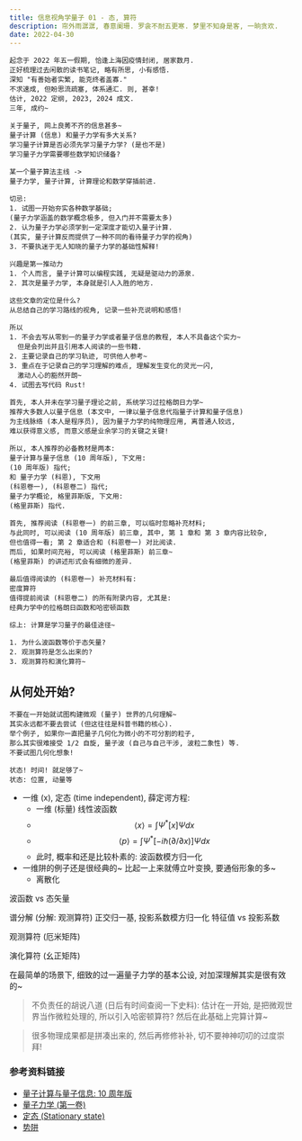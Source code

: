 ```yaml
---
title: 信息视角学量子 01 - 态, 算符
description: 帘外雨潺潺, 春意阑珊. 罗衾不耐五更寒. 梦里不知身是客, 一晌贪欢.
date: 2022-04-30
---
```


```
起念于 2022 年五一假期, 恰逢上海因疫情封闭, 居家数月.
正好梳理过去闲散的读书笔记, 略有所思, 小有感悟.
深知 "有善始者实繁, 能克终者盖寡."
不求速成, 但盼思流疏塞, 体系通汇. 则, 甚幸!
估计, 2022 定纲, 2023, 2024 成文.
三年, 成约~
```

```
关于量子, 网上良莠不齐的信息甚多~
量子计算 (信息) 和量子力学有多大关系?
学习量子计算是否必须先学习量子力学? (是也不是)
学习量子力学需要哪些数学知识储备?

某一个量子算法主线 ->
量子力学, 量子计算, 计算理论和数学穿插前进.

切忌:
1. 试图一开始夯实各种数学基础;
(量子力学涵盖的数学概念极多, 但入门并不需要太多)
2. 认为量子力学必须学到一定深度才能切入量子计算.
(其实, 量子计算反而提供了一种不同的看待量子力学的视角)
3. 不要执迷于无人知晓的量子力学的基础性解释!

兴趣是第一推动力
1. 个人而言, 量子计算可以编程实践, 无疑是驱动力的源泉.
2. 其次是量子力学, 本身就是引人入胜的地方.
```

```
这些文章的定位是什么?
从总结自己的学习路线的视角, 记录一些补充说明和感悟!

所以
1. 不会去写从零到一的量子力学或者量子信息的教程, 本人不具备这个实力~
  但是会列出并且引用本人阅读的一些书籍.
2. 主要记录自己的学习轨迹, 可供他人参考~
3. 重点在于记录自己的学习理解的难点, 理解发生变化的灵光一闪,
  激动人心的豁然开朗~
4. 试图去写代码 Rust!
```

```
首先, 本人并未在学习量子理论之前, 系统学习过拉格朗日力学~
推荐大多数人以量子信息 (本文中, 一律以量子信息代指量子计算和量子信息)
为主线脉络 (本人是程序员), 因为量子力学的纯物理应用, 离普通人较远,
难以获得意义感, 而意义感是业余学习的关键之关键!

所以, 本人推荐的必备教材是两本:
量子计算与量子信息 (10 周年版), 下文用:
(10 周年版) 指代;
和 量子力学 (科恩), 下文用
(科恩卷一), (科恩卷二) 指代;
量子力学概论, 格里菲斯版, 下文用:
(格里菲斯) 指代.

首先, 推荐阅读 (科恩卷一) 的前三章, 可以临时忽略补充材料;
与此同时, 可以阅读 (10 周年版) 前三章, 其中, 第 1 章和 第 3 章内容比较杂,
但也值得一看; 第 2 章适合和 (科恩卷一) 对比阅读.
而后, 如果时间充裕, 可以阅读 (格里菲斯) 前三章~
(格里菲斯) 的讲述形式会有细微的差异.

最后值得阅读的 (科恩卷一) 补充材料有:
密度算符
值得提前阅读 (科恩卷二) 的所有附录内容, 尤其是:
经典力学中的拉格朗日函数和哈密顿函数
```

```
综上: 计算是学习量子的最佳途径~
```

```
1. 为什么波函数等价于态矢量?
2. 观测算符是怎么出来的?
3. 观测算符和演化算符~
```

## 从何处开始?

```
不要在一开始就试图构建微观 (量子) 世界的几何理解~
其实永远都不要去尝试 (但这往往是科普书籍的核心).
举个例子, 如果你一直把量子几何化为微小的不可分割的粒子,
那么其实很难接受 1/2 自旋, 量子波 (自己与自己干涉, 波粒二象性) 等.
不要试图几何化想象!

状态! 时间! 就足够了~
状态: 位置, 动量等
```

- 一维 (x), 定态 (time independent), 薛定谔方程:
  - 一维 (标量) 线性波函数
  - $$ \langle x \rangle = \int Ψ^{*} [x] Ψ dx $$
  - $$
      \langle p \rangle =
      \int Ψ^{*} [-i \hbar (\partial / \partial x)] Ψ dx
    $$
  - 此时, 概率和还是比较朴素的: 波函数模方归一化
- 一维阱的例子还是很经典的~ 比起一上来就傅立叶变换, 要通俗形象的多~
  - 离散化


波函数 vs 态矢量

谱分解 (分解: 观测算符)
  正交归一基, 投影系数模方归一化
  特征值 vs 投影系数

观测算符 (厄米矩阵)

演化算符 (幺正矩阵)

在最简单的场景下, 细致的过一遍量子力学的基本公设,
对加深理解其实是很有效的~

> 不负责任的胡说八道 (日后有时间查阅一下史料):
  估计在一开始, 是把微观世界当作微粒处理的,
  所以引入哈密顿算符? 然后在此基础上完算计算~

> 很多物理成果都是拼凑出来的,
  然后再修修补补, 切不要神神叨叨的过度崇拜!

### 参考资料链接

- [量子计算与量子信息: 10 周年版](https://book.douban.com/subject/35777059/)
- [量子力学 (第一卷)](https://book.douban.com/subject/25954720/)
- [定态 (Stationary state)](https://en.wikipedia.org/wiki/Stationary_state)
- [势阱](https://en.wikipedia.org/wiki/Particle_in_a_box)
